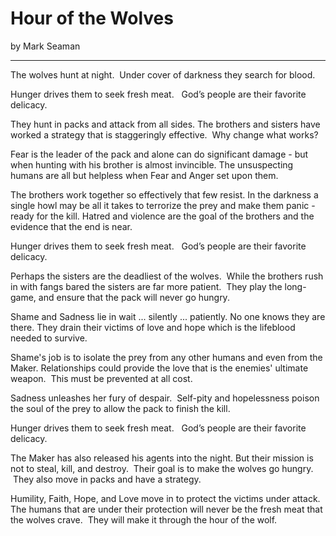 # Hour of the Wolves

by Mark Seaman

---

The wolves hunt at night.  Under cover of darkness they search for blood.

Hunger drives them to seek fresh meat.   God’s people are their favorite
delicacy.

They hunt in packs and attack from all sides. The brothers and sisters have
worked a strategy that is staggeringly effective.  Why change what works?

Fear is the leader of the pack and alone can do significant damage - but when
hunting with his brother is almost invincible. The unsuspecting humans are all
but helpless when Fear and Anger set upon them.

The brothers work together so effectively that few resist. In the darkness a
single howl may be all it takes to terrorize the prey and make them panic -
ready for the kill. Hatred and violence are the goal of the brothers and the
evidence that the end is near.

Hunger drives them to seek fresh meat.   God’s people are their favorite
delicacy.

Perhaps the sisters are the deadliest of the wolves.  While the brothers rush in
with fangs bared the sisters are far more patient.  They play the long-game, and
ensure that the pack will never go hungry.

Shame and Sadness lie in wait ... silently ... patiently. No one knows they are
there. They drain their victims of love and hope which is the lifeblood needed
to survive.

Shame's job is to isolate the prey from any other humans and even from the
Maker. Relationships could provide the love that is the enemies' ultimate
weapon.  This must be prevented at all cost.

Sadness unleashes her fury of despair.  Self-pity and hopelessness poison the
soul of the prey to allow the pack to finish the kill.

Hunger drives them to seek fresh meat.   God’s people are their favorite
delicacy.

The Maker has also released his agents into the night. But their mission is not
to steal, kill, and destroy.  Their goal is to make the wolves go hungry.  They
also move in packs and have a strategy.

Humility, Faith, Hope, and Love move in to protect the victims under attack. 
The humans that are under their protection will never be the fresh meat that the
wolves crave.  They will make it through the hour of the wolf.


